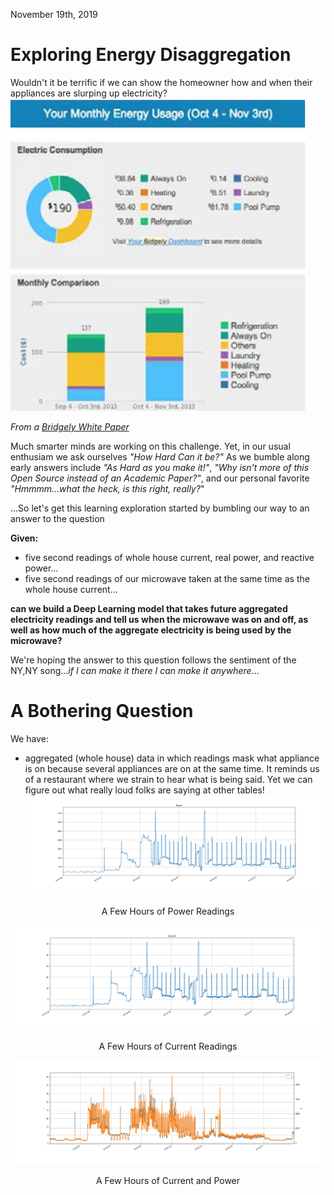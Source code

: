 November 19th, 2019

# Exploring Energy Disaggregation
Wouldn't it be terrific if we can show the homeowner how and when their appliances are slurping up electricity?  
![Bridgely](BridgelyApplianceDissagregation.png)  
  
_From a [Bridgely White Paper](https://www.bidgely.com/wp-content/uploads/2016/04/White_Paper_Savings__Engagement_v2_Case_Study.pdf)_

Much smarter minds are working on this challenge.  Yet, in our usual enthusiam we ask ourselves _"How Hard Can it be?"_ As we bumble along early answers include _"As Hard as you make it!"_, _"Why isn't more of this Open Source instead of an Academic Paper?"_, and our personal favorite _"Hmmmm...what the heck, is this right, really?_"

...So let's get this learning exploration started by bumbling our way to an answer to the question
  
__Given:__
- five second readings of whole house current, real power, and reactive power...
- five second readings of our microwave taken at the same time as the whole house current...

__can we build a Deep Learning model that takes future aggregated electricity readings and tell us when the microwave was on and off, as well as how much of the aggregate electricity is being used by the microwave?__

We're hoping the answer to this question follows the sentiment of the NY,NY song..._if I can make it there I can make it anywhere_...
# A Bothering Question
We have:
- aggregated (whole house) data in which readings mask what appliance is on because several appliances are on at the same time. It reminds us of a restaurant where we strain to hear what is being said.  Yet we can figure out what really loud folks are saying at other tables!  
![power readings for 10/20/2019](aggregate_power_3_hours.png)  
  
<p align="center">A Few Hours of Power Readings</p> 
  
![current readings for 10/20/2019](aggregate_current_3_hours.png)  
  
<p align="center">A Few Hours of Current Readings</p>  

![powercurrent readings for 10/20/2019](aggregate_power_current_3_hours.png)    
  
<p align="center">A Few Hours of Current and Power</p>



